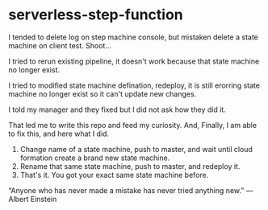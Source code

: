 # serverless-step-function

I tended to delete log on step machine console, but mistaken delete a state machine on client test. Shoot... 

I tried to rerun existing pipeline, it doesn't work because that state machine no longer exist.

I tried to modified state machine defination, redeploy, it is still erorring state machine no longer exist so it can't update new changes.

I told my manager and they fixed but I did not ask how they did it.

That led me to write this repo and feed my curiosity. And, Finally, I am able to fix this, and here what I did.

1. Change name of a state machine, push to master, and wait until cloud formation create a brand new state machine.
2. Rename that same state machine, push to master, and redeploy it.
3. That's it. You got your exact same state machine before.

“Anyone who has never made a mistake has never tried anything new.”
― Albert Einstein

